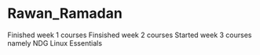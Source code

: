 # Rawan_Ramadan
Finished week 1 courses 
Finsished week 2 courses
Started week 3 courses namely NDG Linux Essentials
